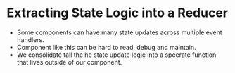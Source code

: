 # Extracting State Logic into a Reducer

- Some components can have many state updates across multiple event handlers.
- Component like this can be hard to read, debug and maintain.
- We consolidate tall the he state update logic into a speerate function that lives outside of our component.
